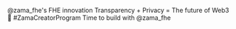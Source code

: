 @zama_fhe's FHE innovation
Transparency + Privacy = The future of Web3 🚀 #ZamaCreatorProgram
Time to build with @zama_fhe
